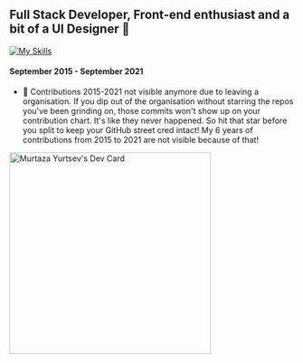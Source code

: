 ## Full Stack Developer, Front-end enthusiast and a bit of a UI Designer 👋

[![My Skills](https://skillicons.dev/icons?i=js,vue,next,nuxt,typescript,svelte,css,scss,tailwind,bootstrap,jquery,php,laravel,html,mysql,figma,vscode,vite,git&theme=dark&perline=10)](https://skillicons.dev)
  
#### September 2015 -  September 2021
- 📌 Contributions 2015-2021 not visible anymore due to leaving a organisation. If you dip out of the organisation without starring the repos you've been grinding on, those commits won't show up on your contribution chart. It's like they never happened. So hit that star before you split to keep your GitHub street cred intact! My 6 years of contributions from 2015 to 2021 are not visible because of that!

<a href="https://app.daily.dev/myurtsev"><img src="https://api.daily.dev/devcards/v2/zsYrypcqShdVr7a2DXeOI.png?r=krt" width="356" alt="Murtaza Yurtsev's Dev Card"/></a>
